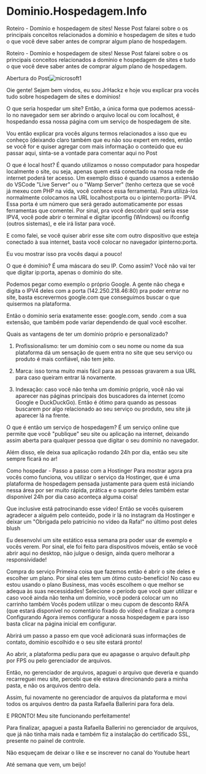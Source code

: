 # Dominio.Hospedagem.Info
Roteiro - Domínio e hospedagem de sites! Nesse Post falarei sobre o os principais conceitos relacionados a domínio e hospedagem de sites e tudo o que você deve saber antes de comprar algum plano de hospedagem.

Roteiro - Domínio e hospedagem de sites!
Nesse Post falarei sobre o os principais conceitos relacionados a domínio e hospedagem de sites e tudo o que você deve saber antes de comprar algum plano de hospedagem.

Abertura do Post![microsoft1](https://user-images.githubusercontent.com/97753449/152278780-dd035a46-a2bf-4a3c-8e19-26dd18f03632.png)

Oie gente! Sejam bem vindos, eu sou JrHackz e hoje vou explicar pra vocês tudo sobre hospedagem de sites e domínios!

O que seria hospedar um site?
 Então, a única forma que podemos acessá-lo no navegador sem ser abrindo o arquivo local ou com localhost, é hospedando essa nossa página com um serviço de hospedagem de site.

Vou então explicar pra vocês alguns termos relacionados a isso que eu conheço (deixando claro também que eu não sou expert em redes, então se você for e quiser agregar com mais informação o conteúdo que eu passar aqui, sinta-se a vontade para comentar aqui no Post

O que é local host?
É quando utilizamos o nosso computador para hospedar localmente o site, ou seja, apenas quem está conectado na nossa rede de internet poderá ter acesso. Um exemplo disso é quando usamos a extensão do VSCode "Live Server" ou o "Wamp Server" (tenho certeza que se você já mexeu com PHP na vida, você conhece essa ferramenta). Para utilizá-los normalmente colocamos na URL localhost:porta ou o ipinterno:porta- IPV4. Essa porta é um número que será gerado automaticamente por essas ferramentas que comentei. Por sinal, pra você descobrir qual seria esse IPV4, você pode abrir o terminal e digitar ipconfig (Windows) ou ifconfig (outros sistemas), e ele irá listar para você.



E como falei, se você quiser abrir esse site com outro dispositivo que esteja conectado à sua internet, basta você colocar no navegador ipinterno:porta.

Eu vou mostrar isso pra vocês daqui a pouco!

O que é domínio?
É uma máscara do seu IP. Como assim? Você não vai ter que digitar ip:porta, apenas o domínio do site.

Podemos pegar como exemplo o próprio Google. A gente não chega e digita o IPV4 deles com a porta (142.250.218.46:80) pra poder entrar no site, basta escrevermos google.com que conseguimos buscar o que quisermos na plataforma.

Então o domínio seria exatamente esse: google.com, sendo .com a sua extensão, que também pode variar dependendo de qual você escolher.

Quais as vantagens de ter um domínio próprio e personalizado?
1. Profissionalismo: ter um domínio com o seu nome ou nome da sua plataforma dá um sensação de quem entra no site que seu serviço ou produto é mais confiável, não tem jeito.

2. Marca: isso torna muito mais fácil para as pessoas gravarem a sua URL para caso queiram entrar lá novamente.

3. Indexação: caso você não tenha um domínio próprio, você não vai aparecer nas páginas principais dos buscadores da internet (como Google e DuckDuckGo). Então é ótimo para quando as pessoas buscarem por algo relacionado ao seu serviço ou produto, seu site já aparecer lá na frente.

O que é então um serviço de hospedagem?
É um serviço online que permite que você "publique" seu site ou aplicação na internet, deixando assim aberta para qualquer pessoa que digitar o seu domínio no navegador.

Além disso, ele deixa sua aplicação rodando 24h por dia, então seu site sempre ficará no ar!

Como hospedar - Passo a passo com a Hostinger
Para mostrar agora pra vocês como funciona, vou utilizar o serviço da Hostinger, que é uma plataforma de hospedagem pensada justamente para quem está iniciando nessa área por ser muito rápida, prática e o suporte deles também estar disponível 24h por dia caso aconteça alguma coisa!

Que inclusive está patrocinando esse vídeo! Então se vocês quiserem agradecer a alguém pelo conteúdo, pode ir lá no instagram da Hostinger e deixar um "Obrigada pelo patricínio no vídeo da Rafa!" no último post deles blush

Eu desenvolvi um site estático essa semana pra poder usar de exemplo e vocês verem. Por sinal, ele foi feito para dispositivos móveis, então se você abrir aqui no desktop, não julgue o design, ainda quero melhorar a responsividade!

Compra do serviço
Primeira coisa que fazemos então é abrir o site deles e escolher um plano. Por sinal eles tem um ótimo custo-benefício! No caso eu estou usando o plano Business, mas vocês escolhem o que melhor se adequa às suas necessidades!
Selecione o período que você quer utilizar e caso você ainda não tenha um domínio, você poderá colocar um no carrinho também
Vocês podem utilizar o meu cupom de desconto RAFA (que estará disponível no comentário fixado do vídeo) e finalizar a compra
Configurando
Agora iremos configurar a nossa hospedagem e para isso basta clicar na página inicial em configurar.

Abrirá um passo a passo em que você adicionará suas informações de contato, domínio escolhido e o seu site estará pronto!

Ao abrir, a plataforma pediu para que eu apagasse o arquivo default.php por FPS ou pelo gerenciador de arquivos.

Então, no gerenciador de arquivos, apaguei o arquivo que deveria e quando recarreguei meu site, percebi que ele estava direcionando para a minha pasta, e não os arquivos dentro dela.

Assim, fui novamente no gerenciador de arquivos da plataforma e movi todos os arquivos dentro da pasta Rafaella Ballerini para fora dela.

E PRONTO! Meu site funcionando perfeitamente!

Para finalizar, apaguei a pasta Rafaella Ballerini no gerenciador de arquivos, que já não tinha mais nada e também fiz a instalação do certificado SSL, presente no painel de controle.

Não esqueçam de deixar o like e se inscrever no canal do Youtube heart

Até semana que vem, um beijo!
